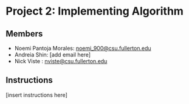 # Project 2: Implementing Algorithm

## Members
- Noemi Pantoja Morales: noemi_900@csu.fullerton.edu
- Andreia Shin: [add email here]
- Nick Viste : nviste@csu.fullerton.edu

## Instructions
[insert instructions here]
